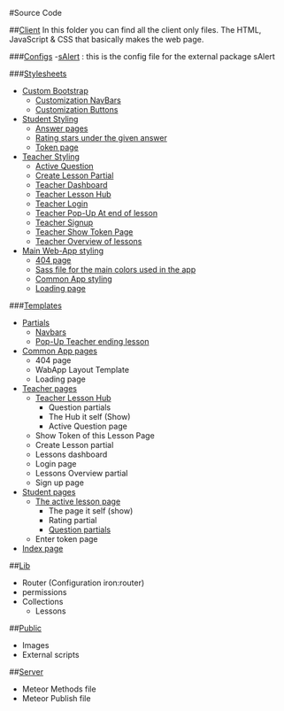 #Source Code

##[Client](https://github.com/Rival-Thompson/CloudApplications-TeachMe/blob/master/src/Web-App/client)
In this folder you can find all the client only files. The HTML, JavaScript & CSS that basically makes the web page.

###[Configs](https://github.com/Rival-Thompson/CloudApplications-TeachMe/blob/master/src/Web-App/client/configs)
-[sAlert](https://github.com/Rival-Thompson/CloudApplications-TeachMe/blob/master/src/Web-App/client/configs/sAlert-config.js) : this is the config file for the external package sAlert

###[Stylesheets](https://github.com/Rival-Thompson/CloudApplications-TeachMe/tree/master/src/Web-App/client/stylesheets)

- [Custom Bootstrap](https://github.com/Rival-Thompson/CloudApplications-TeachMe/tree/master/src/Web-App/client/stylesheets/Custom-Bootstrap)
	- [Customization NavBars](https://github.com/Rival-Thompson/CloudApplications-TeachMe/tree/master/src/Web-App/client/stylesheets/Custom-Bootstrap/navbar)
	- [Customization Buttons](https://github.com/Rival-Thompson/CloudApplications-TeachMe/tree/master/src/Web-App/client/stylesheets/Custom-Bootstrap/buttons.css)
- [Student Styling](https://github.com/Rival-Thompson/CloudApplications-TeachMe/tree/master/src/Web-App/client/stylesheets/student)
	- [Answer pages](https://github.com/Rival-Thompson/CloudApplications-TeachMe/tree/master/src/Web-App/client/stylesheets/student/Lesson.scss)
	- [Rating stars under the given answer](https://github.com/Rival-Thompson/CloudApplications-TeachMe/tree/master/src/Web-App/client/stylesheets/student/Rating.scss)
	- [Token page](https://github.com/Rival-Thompson/CloudApplications-TeachMe/tree/master/src/Web-App/client/stylesheets/student/token.scss)
- [Teacher Styling](https://github.com/Rival-Thompson/CloudApplications-TeachMe/tree/master/src/Web-App/client/stylesheets/Teacher)
	- [Active Question](https://github.com/Rival-Thompson/CloudApplications-TeachMe/blob/master/src/Web-App/client/stylesheets/Teacher/activeQuesstion.scss)
	- [Create Lesson Partial](https://github.com/Rival-Thompson/CloudApplications-TeachMe/blob/master/src/Web-App/client/stylesheets/Teacher/createLesson.scss) 
	- [Teacher Dashboard](https://github.com/Rival-Thompson/CloudApplications-TeachMe/blob/master/src/Web-App/client/stylesheets/Teacher/dashboard.scss) 
	- [Teacher Lesson Hub](https://github.com/Rival-Thompson/CloudApplications-TeachMe/blob/master/src/Web-App/client/stylesheets/Teacher/hub.scss)
	- [Teacher Login](https://github.com/Rival-Thompson/CloudApplications-TeachMe/blob/master/src/Web-App/client/stylesheets/Teacher/login.css)
	- [Teacher Pop-Up At end of lesson](https://github.com/Rival-Thompson/CloudApplications-TeachMe/blob/master/src/Web-App/client/stylesheets/Teacher/popupEndLesson.scss)
	- [Teacher Signup](https://github.com/Rival-Thompson/CloudApplications-TeachMe/blob/master/src/Web-App/client/stylesheets/Teacher/signup.css)
	- [Teacher Show Token Page](https://github.com/Rival-Thompson/CloudApplications-TeachMe/blob/master/src/Web-App/client/stylesheets/Teacher/ShowToken.scss)
	- [Teacher Overview of lessons](https://github.com/Rival-Thompson/CloudApplications-TeachMe/blob/master/src/Web-App/client/stylesheets/Teacher/teacherOverviewLesson.scss)
- [Main Web-App styling](https://github.com/Rival-Thompson/CloudApplications-TeachMe/blob/master/src/Web-App/client/stylesheets)
	- [404 page](https://github.com/Rival-Thompson/CloudApplications-TeachMe/blob/master/src/Web-App/client/stylesheets/404.css)
	- [Sass file for the main colors used in the app](https://github.com/Rival-Thompson/CloudApplications-TeachMe/blob/master/src/Web-App/client/stylesheets/_colors.scss)
	- [Common App styling](https://github.com/Rival-Thompson/CloudApplications-TeachMe/blob/master/src/Web-App/client/stylesheets/app.css)
	- [Loading page](https://github.com/Rival-Thompson/CloudApplications-TeachMe/blob/master/src/Web-App/client/stylesheets/loading.css)

###[Templates](https://github.com/Rival-Thompson/CloudApplications-TeachMe/tree/master/src/Web-App/client/templates)

- [Partials](https://github.com/Rival-Thompson/CloudApplications-TeachMe/tree/master/src/Web-App/client/templates/_partials)
	- [Navbars](https://github.com/Rival-Thompson/CloudApplications-TeachMe/tree/master/src/Web-App/client/templates/_partials/nav) 
	- [Pop-Up Teacher ending lesson](https://github.com/Rival-Thompson/CloudApplications-TeachMe/blob/master/src/Web-App/client/templates/_partials/popupEndLesson.html)
- [Common App pages](https://github.com/Rival-Thompson/CloudApplications-TeachMe/tree/master/src/Web-App/client/templates/app)
	- 404 page
	- WabApp Layout Template
	- Loading page
- [Teacher pages](https://github.com/Rival-Thompson/CloudApplications-TeachMe/tree/master/src/Web-App/client/templates/home/teacher)
	- [Teacher Lesson Hub](https://github.com/Rival-Thompson/CloudApplications-TeachMe/tree/master/src/Web-App/client/templates/home/teacher/hub)
		-  Question partials
		-  The Hub it self (Show)
		-  Active Question page
	- Show Token of this Lesson Page
	- Create Lesson partial
	- Lessons dashboard
	- Login page
	- Lessons Overview partial
	- Sign up page
- [Student pages](https://github.com/Rival-Thompson/CloudApplications-TeachMe/tree/master/src/Web-App/client/templates/home/student)
	- [The active lesson page](https://github.com/Rival-Thompson/CloudApplications-TeachMe/tree/master/src/Web-App/client/templates/home/student/lesson)
		- The page it self (show)
		- Rating partial
		- [Question partials](https://github.com/Rival-Thompson/CloudApplications-TeachMe/tree/master/src/Web-App/client/templates/home/student/lesson/questions)
	- Enter token page
- [Index page](https://github.com/Rival-Thompson/CloudApplications-TeachMe/blob/master/src/Web-App/client/templates/home/index.html)

##[Lib](https://github.com/Rival-Thompson/CloudApplications-TeachMe/tree/master/src/Web-App/lib)
- Router (Configuration iron:router)
- permissions
- Collections
	- Lessons

##[Public](https://github.com/Rival-Thompson/CloudApplications-TeachMe/tree/master/src/Web-App/public)
- Images
- External scripts

##[Server](https://github.com/Rival-Thompson/CloudApplications-TeachMe/tree/master/src/Web-App/server)
- Meteor Methods file
- Meteor Publish file